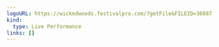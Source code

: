 ```yaml
---
logoURL: https://wickedwoods.festivalpro.com/?getFile&FILEID=36887
kind:
  type: Live Performance
links: []
---
```

